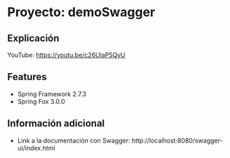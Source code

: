 # Proyecto: demoSwagger

## Explicación
YouTube: https://youtu.be/c26UlaP5QyU

## Features
* Spring Framework 2.7.3
* Spring Fox 3.0.0

## Información adicional
* Link a la documentación con Swagger: http://localhost:8080/swagger-ui/index.html